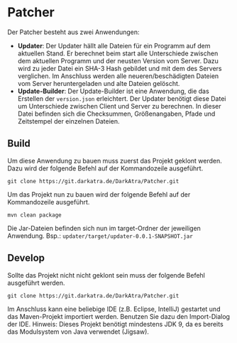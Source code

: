 # Patcher
Der Patcher besteht aus zwei Anwendungen:
- **Updater**: Der Updater hällt alle Dateien für ein Programm auf dem aktuellen Stand. Er berechnet beim start alle Unterschiede zwischen dem aktuellen Programm und der neusten Version vom Server. Dazu wird zu jeder Datei ein SHA-3 Hash gebildet und mit dem des Servers verglichen. Im Anschluss werden alle neueren/beschädigten Dateien vom Server heruntergeladen und alte Dateien gelöscht.
- **Update-Builder**: Der Update-Builder ist eine Anwendung, die das Erstellen der `version.json` erleichtert. Der Updater benötigt diese Datei um Unterschiede zwischen Client und Server zu berechnen. In dieser Datei befinden sich die Checksummen, Größenangaben, Pfade und Zeitstempel der einzelnen Dateien.

## Build
Um diese Anwendung zu bauen muss zuerst das Projekt geklont werden. Dazu wird der folgende Befehl auf der Kommandozeile ausgeführt.
```
git clone https://git.darkatra.de/DarkAtra/Patcher.git
```
Um das Projekt nun zu bauen wird der folgende Befehl auf der Kommandozeile ausgeführt.
```
mvn clean package
```
Die Jar-Dateien befinden sich nun im target-Ordner der jeweiligen Anwendung. Bsp.: `updater/target/updater-0.0.1-SNAPSHOT.jar`

## Develop
Sollte das Projekt nicht nicht geklont sein muss der folgende Befehl ausgeführt werden.
```
git clone https://git.darkatra.de/DarkAtra/Patcher.git
```
Im Anschluss kann eine beliebige IDE (z.B. Eclipse, IntelliJ) gestartet und das Maven-Projekt importiert werden. Benutzen Sie dazu den Import-Dialog der IDE.
Hinweis: Dieses Projekt benötigt mindestens JDK 9, da es bereits das Modulsystem von Java verwendet (Jigsaw).